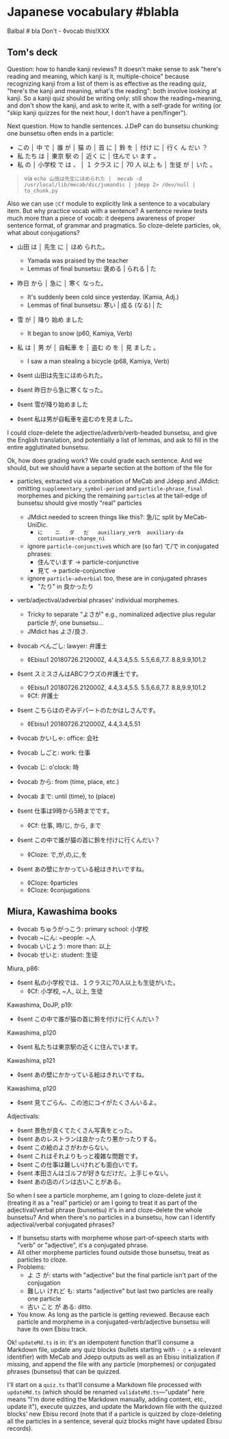 # Japanese vocabulary #blabla

Balbal # bla Don't - ◊vocab this!XXX

## Tom's deck

Question: how to handle kanji reviews? It doesn't make sense to ask "here's reading and meaning, which kanji is it, multiple-choice" because recognizing kanji from a list of them is as effective as the reading quiz, "here's the kanji and meaning, what's the reading": both involve looking at kanji. So a kanji quiz should be writing only: still show the reading+meaning, and don't show the kanji, and ask to write it, with a self-grade for writing (or "skip kanji quizzes for the next hour, I don't have a pen/finger").

Next question. How to handle sentences. J.DeP can do bunsetsu chunking: one bunsetsu often ends in a particle:
- この │ 中 で │ 誰 が │ 猫 の │ 首 に │ 鈴 を │ 付け に │ 行く ん だい ？
- 私 たち は │ 東京 駅 の │ 近く に │ 住んで い ます 。
- 私 の │ 小学校 で は 、 │ １ クラス に │ 70 人 以上 も │ 生徒 が │ いた 。

> via `echo 山田は先生にほめられた |  mecab -d /usr/local/lib/mecab/dic/jumandic | jdepp 2> /dev/null | to_chunk.py`

Also we can use `◊Cf` module to explicitly link a sentence to a vocabulary item. But why practice vocab with a sentence? A sentence review tests much more than a piece of vocab: it deepens awareness of proper sentence format, of grammar and pragmatics. So cloze-delete particles, ok, what about conjugations?

- 山田 は │ 先生 に │ ほめ られた。
  - Yamada was praised by the teacher
  - Lemmas of final bunsetsu: 褒める | られる | た
- 昨日 から │ 急に │ 寒く なった。
  - It's suddenly been cold since yesterday. (Kamia, Adj.)
  - Lemmas of final bunsetsu: 寒い | 成る (なる) | た
- 雪 が │ 降り 始め ました
  - It began to snow (p60, Kamiya, Verb)
- 私 は │ 男 が │ 自転車 を │ 盗む の を │ 見 ました 。
  - I saw a man stealing a bicycle (p68, Kamiya, Verb)

- ◊sent 山田は先生にほめられた。
- ◊sent 昨日から急に寒くなった。
- ◊sent 雪が降り始めました
- ◊sent 私は男が自転車を盗むのを見ました。

I could cloze-delete the adjective/adverb/verb-headed bunsetsu, and give the English translation, and potentially a list of lemmas, and ask to fill in the entire agglutinated bunsetsu.

Ok, how does grading work? We could grade each sentence. And we should, but we should have a separte section at the bottom of the file for
- particles, extracted via a combination of MeCab and Jdepp and JMdict: omitting `supplementary_symbol-period` and `particle-phrase_final` morphemes and picking the remaining `particle`s at the tail-edge of bunsetsu should give mostly "real" particles
  - JMdict needed to screen things like this?: 急/に split by MeCab-UniDic.
    - `に	ニ	ダ	だ	auxiliary_verb	auxiliary-da	continuative-change_ni`
  - ignore `particle-conjunctive`s which are (so far) て/で in conjugated phrases:
    - 住んでいます -> particle-conjunctive
    - 見て -> particle-conjunctive
  - ignore `particle-adverbial` too, these are in conjugated phrases
    - "たり" in 良かったり
- verb/adjectival/adverbial phrases' individual morphemes.
  - Tricky to separate "よさが" e.g., nominalized adjective plus regular particle が, one bunsetsu…
  - JMdict has よさ/良さ.

- ◊vocab べんごし: lawyer: 弁護士
  - ◊Ebisu1 20180726.212000Z, 4.4,3.4,5.5. 5.5,6.6,7.7. 8.8,9.9,101.2
- ◊sent スミスさんはABCフウズの弁護士です。
  - ◊Ebisu1 20180726.212000Z, 4.4,3.4,5.5. 5.5,6.6,7.7. 8.8,9.9,101.2
  - ◊Cf: 弁護士
- ◊sent こちらはのぞみデパートのたかはしさんです。
  - ◊Ebisu1 20180726.212000Z, 4.4,3.4,5.51
- ◊vocab かいしゃ: office: 会社
- ◊vocab しごと: work: 仕事
- ◊vocab じ: o'clock: 時
- ◊vocab から: from (time, place, etc.)
- ◊vocab まで: until (time), to (place)
- ◊sent 仕事は9時から5時までです。
  - ◊Cf: 仕事, 時/じ, から, まで
- ◊sent この中で誰が猫の首に鈴を付けに行くんだい？
  - ◊Cloze: で,が,の,に,を
- ◊sent あの壁にかかっている絵はきれいですね。
  - ◊Cloze: ◊particles
  - ◊Cloze: ◊conjugations

## Miura, Kawashima books
- ◊vocab ちゅうがっこう: primary school: 小学校
- ◊vocab ~にん: ~people: ~人
- ◊vocab いじょう: more than: 以上
- ◊vocab せいと: student: 生徒

Miura, p86:
- ◊sent 私の小学校では、１クラスに70人以上も生徒がいた。
  - ◊Cf: 小学校, ~人, 以上, 生徒

Kawashima, DoJP, p19:
- ◊sent この中で誰が猫の首に鈴を付けに行くんだい？

Kawashima, p120
- ◊sent 私たちは東京駅の近くに住んでいます。

Kawashima, p121
- ◊sent あの壁にかかっている絵はきれいですね。

Kawashima, p120
- ◊sent 見てごらん、この池にコイがたくさんいるよ。



Adjectivals:
- ◊sent 景色が良くてたくさん写真をとった。
- ◊sent あのレストランは良かったり悪かったりする。
- ◊sent この絵のよさがわからない。
- ◊sent これはそれよりもっと複雑な問題です。
- ◊sent この仕事は難しいけれども面白いです。
- ◊sent 本田さんはゴルフが好きなだけだ。上手じゃない。
- ◊sent あの店のパンは古いことがある。

So when I see a particle morpheme, am I going to cloze-delete just it (treating it as a "real" particle) or am I going to treat it as part of the adjectival/verbal phrase (bunsetsu) it's in and cloze-delete the whole bunsetsu? And when there's no particles in a bunsetsu, how can I identify adjectival/verbal conjugated phrases?
- If bunsetsu starts with morpheme whose part-of-speech starts with "verb" or "adjective", it's a conjugated phrase.
- All other morpheme particles found outside those bunsetsu, treat as particles to cloze.
- Problems:
  - よ さ が: starts with "adjective" but the final particle isn't part of the conjugation
  - 難しい けれど も: starts "adjective" but last two particles are really one particle
  - 古い こと が ある: ditto.
- You know. As long as the particle is getting reviewed. Because each particle and morpheme in a conjugated-verb/adjective bunsetsu will have its own Ebisu track.

Ok! `updateMd.ts` is in: it's an idempotent function that'll consume a Markdown file, update any quiz blocks (bullets starting with `- ◊` + a relevant identifier) with MeCab and Jdepp outputs as well as an Ebisu initialization if missing, and append the file with any particle (morphemes) or conjugated phrases (bunsetsu) that can be quizzed.

I'll start on a `quiz.ts` that'll consume a Markdown file processed with `updateMd.ts` (which should be renamed `validateMd.ts`—"update" here means "I'm done editing the Markdown manually, adding content, etc., update it"), execute quizzes, and update the Markdown file with the quizzed blocks' new Ebisu record (note that if a particle is quizzed by cloze-deleting all the particles in a sentence, several quiz blocks might have updated Ebisu records).
